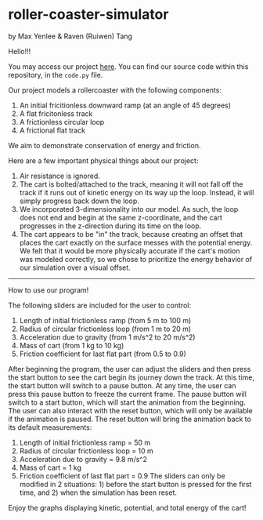 # roller-coaster-simulator
by Max Yenlee & Raven (Ruiwen) Tang

Hello!!! 

You may access our project [here](https://glowscript.org/#/user/mavenphysics/folder/MyPrograms/program/FinalProject). You can find our source code within this repository, in the `code.py` file.

Our project models a rollercoaster with the following components:
1. An initial fricitionless downward ramp (at an angle of 45 degrees)
2. A flat fricitonless track
3. A frictionless circular loop
4. A frictional flat track
    
We aim to demonstrate conservation of energy and friction.

Here are a few important physical things about our project:
1. Air resistance is ignored.
2. The cart is bolted/attached to the track, meaning it will not fall off the track if it runs out of kinetic energy on its way up the loop. Instead, it will simply progress back down the loop.
3. We incorporated 3-dimensionality into our model. As such, the loop does not end and begin at the same z-coordinate, and the cart progresses in the z-direction during its time on the loop.
4. The cart appears to be "in" the track, because creating an offset that places the cart exactly on the surface messes with the potential energy. We felt that it would be more physically accurate if the cart's motion was modeled correctly, so we chose to prioritize the energy behavior of our simulation over a visual offset.

*****************************************************************************************************************************************************************
How to use our program!

The following sliders are included for the user to control:
1. Length of initial frictionless ramp (from 5 m to 100 m)
2. Radius of circular frictionless loop (from 1 m to 20 m)
3. Acceleration due to gravity (from 1 m/s^2 to 20 m/s^2)
4. Mass of cart (from 1 kg to 10 kg)
5. Friction coefficient for last flat part (from 0.5 to 0.9)

After beginning the program, the user can adjust the sliders and then press the start button to see the cart begin its journey down the track. At this time, the start button will switch to a pause button. At any time, the user can press this pause button to freeze the current frame. The pause button will switch to a start button, which will start the animation from the beginning. The user can also interact with the reset button, which will only be available if the animation is paused. The reset button will bring the animation back to its default measurements:
1. Length of initial frictionless ramp = 50 m
2. Radius of circular frictionless loop = 10 m
3. Acceleration due to gravity = 9.8 m/s^2
4. Mass of cart = 1 kg
5. Friction coefficient of last flat part = 0.9
The sliders can only be modified in 2 situations: 1) before the start button is pressed for the first time, and 2) when the simulation has been reset.

Enjoy the graphs displaying kinetic, potential, and total energy of the cart!

